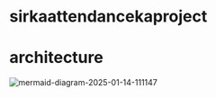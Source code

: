 # sirkaattendancekaproject
# architecture
![mermaid-diagram-2025-01-14-111147](https://github.com/user-attachments/assets/48728454-381d-4925-b535-a78eca10282a)
